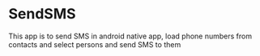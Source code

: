 # SendSMS
This app is to send SMS in android native app, load phone numbers from contacts and select persons and send SMS to them
